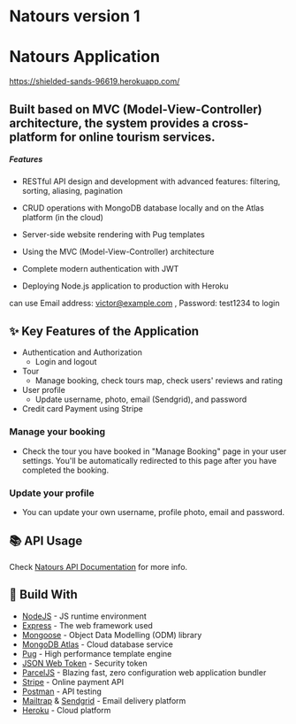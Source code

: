 # Natours version 1
# Natours Application 
https://shielded-sands-96619.herokuapp.com/

## Built based on MVC (Model-View-Controller) architecture, the system provides a cross-platform for online tourism services.

##### Features

* RESTful API design and development with advanced features: filtering, sorting, aliasing, pagination

* CRUD operations with MongoDB database locally and on the Atlas platform (in the cloud)

* Server-side website rendering with Pug templates

* Using the MVC (Model-View-Controller) architecture

* Complete modern authentication with JWT

* Deploying Node.js application to production with Heroku

can use Email address: victor@example.com , Password: test1234 to login

## :sparkles: Key Features of the Application

* Authentication and Authorization
  - Login and logout
* Tour
  - Manage booking, check tours map, check users' reviews and rating
* User profile
  - Update username, photo, email (Sendgrid), and password
* Credit card Payment using Stripe

### Manage your booking

* Check the tour you have booked in "Manage Booking" page in your user settings. You'll be automatically redirected to this
  page after you have completed the booking.

### Update your profile

* You can update your own username, profile photo, email and password.

## :books: API Usage

Check [Natours API Documentation](https://documenter.getpostman.com/view/9952755/Szmb5eJb) for more info.


## :hammer: Build With

* [NodeJS](https://nodejs.org/en/) - JS runtime environment
* [Express](http://expressjs.com/) - The web framework used
* [Mongoose](https://mongoosejs.com/) - Object Data Modelling (ODM) library
* [MongoDB Atlas](https://www.mongodb.com/cloud/atlas) - Cloud database service
* [Pug](https://pugjs.org/api/getting-started.html) - High performance template engine
* [JSON Web Token](https://jwt.io/) - Security token
* [ParcelJS](https://parceljs.org/) - Blazing fast, zero configuration web application bundler
* [Stripe](https://stripe.com/) - Online payment API
* [Postman](https://www.getpostman.com/) - API testing
* [Mailtrap](https://mailtrap.io/) & [Sendgrid](https://sendgrid.com/) - Email delivery platform
* [Heroku](https://www.heroku.com/) - Cloud platform
